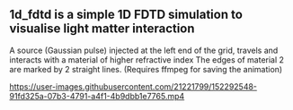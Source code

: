 ## 1d_fdtd is a simple 1D FDTD simulation to visualise light matter interaction 
A source (Gaussian pulse) injected at the left end of the grid, travels and interacts with a material of higher refractive index 
The edges of material 2 are marked by 2 straight lines. 
(Requires ffmpeg for saving the animation)



https://user-images.githubusercontent.com/21221799/152292548-91fd325a-07b3-4791-a4f1-4b9dbb1e7765.mp4

